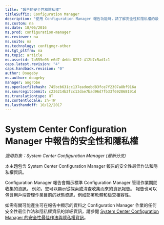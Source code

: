 ```yaml
---
title: "報告的安全性和隱私權"
titleSuffix: Configuration Manager
description: "使用 Configuration Manager 報告功能時，請了解安全性和隱私權的最佳作法。"
ms.custom: na
ms.date: 10/06/2016
ms.prod: configuration-manager
ms.reviewer: na
ms.suite: na
ms.technology: configmgr-other
ms.tgt_pltfrm: na
ms.topic: article
ms.assetid: 7a555e06-e6d7-4ebb-8252-412b7c5ad1c1
caps.latest.revision: "4"
caps.handback.revision: "0"
author: Dougeby
ms.author: dougeby
manager: angrobe
ms.openlocfilehash: 745bcb631cc137eadeebd83fce7f2307a8bf916a
ms.sourcegitcommit: c236214b2fcc13dae7bad96d7fb33f692868191d
ms.translationtype: HT
ms.contentlocale: zh-TW
ms.lasthandoff: 10/12/2017
---
```

# <a name="security-and-privacy-for-reporting-in-system-center-configuration-manager"></a>System Center Configuration Manager 中報告的安全性和隱私權

*適用對象：System Center Configuration Manager (最新分支)*

本主題包含 System Center Configuration Manager 報告的安全性最佳作法和隱私權資訊。  

 Configuration Manager 報告會顯示標準 Configuration Manager 管理作業期間收集的資訊。 例如，您可以顯示從探索或清查收集而來的資訊報告。 報告也可以包含用戶端管理作業目前的狀態資訊，例如部署軟體和檢查相容性。  

 如需有關可能產生可在報告中顯示的資料之 Configuration Manager 作業的任何安全性最佳作法和隱私權資訊的詳細資訊，請參閱 [System Center Configuration Manager 的安全性最佳作法與隱私權資訊](../../plan-design/security/security-best-practices-and-privacy-information.md)。  
